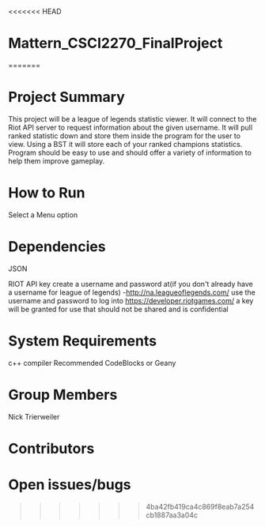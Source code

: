 <<<<<<< HEAD
# Mattern_CSCI2270_FinalProject
=======
# Project Summary
This project will be a league of legends statistic viewer. It will connect to the Riot API server to request information about the given username. It will pull ranked statistic down and store them inside the program for the user to view. Using a BST it will store each of your ranked champions statistics.
Program should be easy to use and should offer a variety of information to help them improve gameplay.

# How to Run
Select a Menu option
# Dependencies
JSON 

RIOT API key
  create a username and password at(if you don't already have a username for league of legends)
  -http://na.leagueoflegends.com/
  use the username and password to log into https://developer.riotgames.com/
  a key will be granted for use that should not be shared and is confidential
  
# System Requirements
c++ compiler
Recommended CodeBlocks or Geany
# Group Members
Nick Trierweiler

# Contributors

# Open issues/bugs
>>>>>>> 4ba42fb419ca4c869f8eab7a254cb1887aa3a04c
